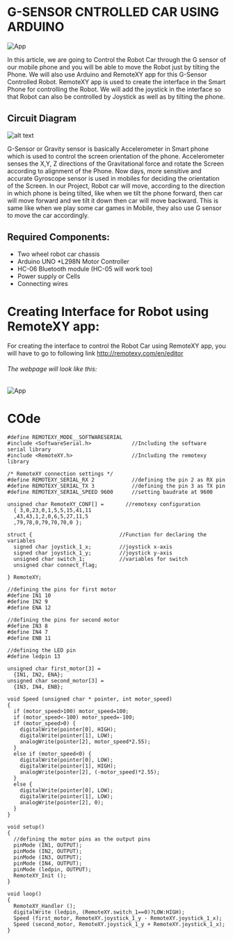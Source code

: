 #  G-SENSOR CNTROLLED CAR USING ARDUINO

![App](https://github.com/shakirul15-311/G-SENSOR-CNTROLLED-CAR-USING-ARDUINO/blob/master/3.jpg "Remote XY app")

In this article, we are going to Control the Robot Car through the G sensor of our mobile phone and you will be able to move the Robot just by tilting the Phone. We will also use Arduino and RemoteXY app for this G-Sensor Controlled Robot. RemoteXY app is used to create the interface in the Smart Phone for controlling the Robot. We will add the joystick in the interface so that Robot can also be controlled by Joystick as well as by tilting the phone.

## Circuit Diagram
![alt text](https://github.com/shakirul15-311/G-SENSOR-CNTROLLED-CAR-USING-ARDUINO/blob/master/2.png "Circuit Diagram")


G-Sensor or Gravity sensor is basically Accelerometer in Smart phone which is used to control the screen orientation of the phone. Accelerometer senses the X,Y, Z directions of the Gravitational force and rotate the Screen according to alignment of the Phone. Now days, more sensitive and accurate Gyroscope sensor is used in mobiles for deciding the orientation of the Screen. In our Project, Robot car will move, according to the direction in which phone is being tilted, like when we tilt the phone forward, then car will move forward and we tilt it down then car will move backward. This is same like when we play some car games in Mobile, they also use G sensor to move the car accordingly.

## Required Components:
* Two wheel robot car chassis
* Arduino UNO
*L298N Motor Controller
* HC-06 Bluetooth module (HC-05 will work too)
* Power supply or Cells
* Connecting wires

# Creating Interface for Robot using RemoteXY app:
For creating the interface to control the Robot Car using RemoteXY app, you will have to go to following link
http://remotexy.com/en/editor
###### The webpage will look like this:
![App](https://github.com/shakirul15-311/G-SENSOR-CNTROLLED-CAR-USING-ARDUINO/blob/master/1.jpg "Remote XY app")


# COde

```
#define REMOTEXY_MODE__SOFTWARESERIAL  
#include <SoftwareSerial.h>             //Including the software serial library
#include <RemoteXY.h>                   //Including the remotexy library

/* RemoteXY connection settings */ 
#define REMOTEXY_SERIAL_RX 2            //defining the pin 2 as RX pin
#define REMOTEXY_SERIAL_TX 3            //defining the pin 3 as TX pin
#define REMOTEXY_SERIAL_SPEED 9600      //setting baudrate at 9600

unsigned char RemoteXY_CONF[] =       //remotexy configuration
  { 3,0,23,0,1,5,5,15,41,11 
  ,43,43,1,2,0,6,5,27,11,5 
  ,79,78,0,79,70,70,0 };  
    
struct {                            //Function for declaring the variables
  signed char joystick_1_x;         //joystick x-axis 
  signed char joystick_1_y;         //joystick y-axis
  unsigned char switch_1;           //variables for switch
  unsigned char connect_flag; 

} RemoteXY;  

//defining the pins for first motor
#define IN1 10 
#define IN2 9 
#define ENA 12 

//defining the pins for second motor
#define IN3 8 
#define IN4 7 
#define ENB 11 

//defining the LED pin  
#define ledpin 13 

unsigned char first_motor[3] =  
  {IN1, IN2, ENA}; 
unsigned char second_motor[3] =  
  {IN3, IN4, ENB}; 

void Speed (unsigned char * pointer, int motor_speed) 
{ 
  if (motor_speed>100) motor_speed=100; 
  if (motor_speed<-100) motor_speed=-100; 
  if (motor_speed>0) { 
    digitalWrite(pointer[0], HIGH); 
    digitalWrite(pointer[1], LOW); 
    analogWrite(pointer[2], motor_speed*2.55); 
  } 
  else if (motor_speed<0) { 
    digitalWrite(pointer[0], LOW); 
    digitalWrite(pointer[1], HIGH); 
    analogWrite(pointer[2], (-motor_speed)*2.55); 
  } 
  else { 
    digitalWrite(pointer[0], LOW); 
    digitalWrite(pointer[1], LOW); 
    analogWrite(pointer[2], 0); 
  } 
} 

void setup() 
{ 
  //defining the motor pins as the output pins
  pinMode (IN1, OUTPUT); 
  pinMode (IN2, OUTPUT); 
  pinMode (IN3, OUTPUT); 
  pinMode (IN4, OUTPUT); 
  pinMode (ledpin, OUTPUT); 
  RemoteXY_Init (); 
} 

void loop() 
{ 
  RemoteXY_Handler (); 
  digitalWrite (ledpin, (RemoteXY.switch_1==0)?LOW:HIGH);  
  Speed (first_motor, RemoteXY.joystick_1_y - RemoteXY.joystick_1_x); 
  Speed (second_motor, RemoteXY.joystick_1_y + RemoteXY.joystick_1_x); 
} 
```
